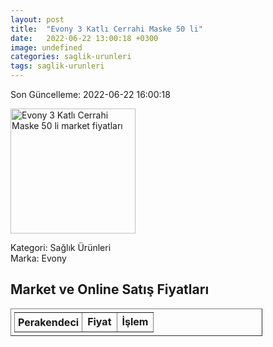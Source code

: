 ```yaml
---
layout: post
title:  "Evony 3 Katlı Cerrahi Maske 50 li"
date:   2022-06-22 13:00:18 +0300
image: undefined
categories: saglik-urunleri
tags: saglik-urunleri
---
```


Son Güncelleme: 2022-06-22 16:00:18

<img src="undefined" width="200" alt="Evony 3 Katlı Cerrahi Maske 50 li market fiyatları" />

Kategori: Sağlık Ürünleri
<br />
Marka: Evony

<h2>Market ve Online Satış Fiyatları</h2>

<table border="1" style="padding: 5px;width:80%;">
  <tr>
    <td style="padding: 5px;"><strong>Perakendeci</strong></td>
    <td><strong>Fiyat</strong></td>
    <td><strong>İşlem</strong></td>
  </tr>
  
</table>
